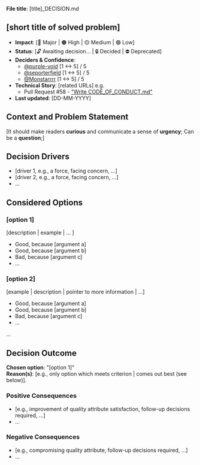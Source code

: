 **File title**: [title]\_DECISION.md

## [short title of solved problem]

- **Impact**: [🔴 Major | 🟠 High | 🟡 Medium | 🟢 Low]
- **Status**: [🔓 Awaiting decision... | 🔒 Decided | ⛔ Deprecated]
- **Deciders & Confidence**:
  - [@purple-void](https://github.com/purple-void) [1 <-> 5] / 5️
  - [@seporterfield](https://github.com/seporterfield) [1 <-> 5] / 5️
  - [@Monstarrrr](https://github.com/Monstarrrr) [1 <-> 5] / 5️
- **Technical Story**: [related URLs] e.g.
  - Pull Request #58 - ["Write CODE_OF_CONDUCT.md"](https://github.com/Monstarrrr/rebutify/pull/58) <!-- optional -->
- **Last updated**: [DD-MM-YYYY]

## Context and Problem Statement

[It should make readers **curious** and communicate a sense of **urgency**; Can be a **question**;]

## Decision Drivers <!-- optional -->

- [driver 1, e.g., a force, facing concern, …]
- [driver 2, e.g., a force, facing concern, …]
- … <!-- numbers of drivers can vary -->

## Considered Options <!-- optional -->

### [option 1]

[description | example | … ] <!-- optional -->

- Good, because [argument a]
- Good, because [argument b]
- Bad, because [argument c]
- … <!-- numbers of pros and cons can vary -->

### [option 2]

[example | description | pointer to more information | …] <!-- optional -->

- Good, because [argument a]
- Good, because [argument b]
- Bad, because [argument c]
- … <!-- numbers of pros and cons can vary -->

...

## Decision Outcome

**Chosen option**: "[option 1]"  
**Reason(s)**: [e.g., only option which meets criterion | comes out best (see below)].

### Positive Consequences <!-- optional -->

- [e.g., improvement of quality attribute satisfaction, follow-up decisions required, …]
- …

### Negative Consequences <!-- optional -->

- [e.g., compromising quality attribute, follow-up decisions required, …]
- …
